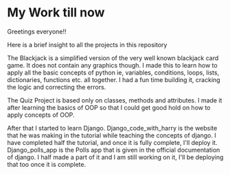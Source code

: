 # My Work till now

Greetings everyone!!

Here is a brief insight to all the projects in this repository

The Blackjack is a simplified version of the very well known blackjack card game. It does not contain any graphics though. I made this to learn how to apply all the basic concepts of python ie, variables, conditions, loops, lists, dictionaries, functions etc. all together. I had a fun time building it, cracking the logic and correcting the errors.

The Quiz Project is based only on classes, methods and attributes. I made it after learning the basics of OOP so that I could get good hold on how to apply concepts of OOP.

After that I started to learn Django. Django_code_with_harry is the website that he was making in the tutorial while teaching the concepts of django. I have completed half the tutorial, and once it is fully complete, I'll deploy it. Django_polls_app is the Polls app that is given in the official documentation of django. I half made a part of it and I am still working on it, I'll be deploying that too once it is complete.
